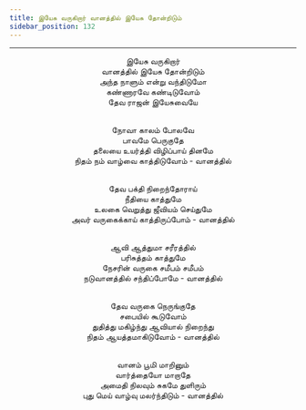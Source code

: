```yaml
---
title: இயேசு வருகிறார் வானத்தில் இயேசு தோன்றிடும்
sidebar_position: 132
---
```


---
<center>
இயேசு வருகிறார்<br/>
வானத்தில் இயேசு தோன்றிடும்<br/>
அந்த நாளும் என்று வந்திடுமோ<br/>
கண்ணாரவே கண்டிடுவோம்<br/>
தேவ ராஜன் இயேசுவையே<br/><br/>

நோவா காலம் போலவே<br/>
பாவமே பெருகுதே<br/>
தலையை உயர்த்தி விழிப்பாய் தினமே<br/>
நிதம் நம் வாழ்வை காத்திடுவோம்     -   வானத்தில்<br/><br/>

தேவ பக்தி நிறைந்தோராய்<br/>
நீதியை காத்துமே<br/>
உலகை வெறுத்து ஜீவியம் செய்துமே<br/>
அவர் வருகைக்காய் காத்திருப்போம்  -   வானத்தில்<br/><br/>

ஆவி ஆத்துமா சரீரத்தில்<br/>
பரிசுத்தம் காத்துமே<br/>
நேசரின் வருகை சமீபம் சமீபம்<br/>
நடுவானத்தில் சந்திப்போமே        -    வானத்தில்<br/><br/>

தேவ வருகை நெருங்குதே<br/>
சபையில் கூடுவோம்<br/>
துதித்து மகிழ்ந்து ஆவியால் நிறைந்து<br/>
நிதம் ஆயத்தமாகிடுவோம்          -    வானத்தில்<br/><br/>

வானம் பூமி மாறினும்<br/>
வார்த்தையோ மாறாதே<br/>
அமைதி நிலவும் சுகமே துளிரும்<br/>
புது மெய் வாழ்வு மலர்ந்திடும்        -    வானத்தில்
</center>
